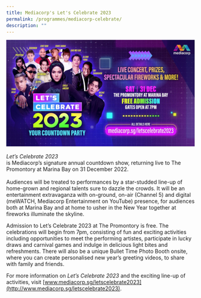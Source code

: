 ```yaml
---
title: Mediacorp's Let's Celebrate 2023
permalink: /programmes/mediacorp-celebrate/
description: ""
---
```

![](/images/mc23.jpg)

<i>Let’s Celebrate 2023</i><br>is Mediacorp’s signature annual countdown show, returning live to The Promontory at Marina Bay on 31 December 2022. <br><br>Audiences will be treated to performances by a star-studded line-up of home-grown and regional talents sure to dazzle the crowds. It will be an entertainment extravaganza with on-ground, on-air (Channel 5) and digital (meWATCH, Mediacorp Entertainment on YouTube) presence, for audiences both at Marina Bay and at home to usher in the New Year together at fireworks illuminate the skyline.

Admission to Let’s Celebrate 2023 at The Promontory is free. The celebrations will begin from 7pm, consisting of fun and exciting activities including opportunities to meet the performing artistes, participate in lucky draws and carnival games and indulge in delicious light bites and refreshments. There will also be a unique Bullet Time Photo Booth onsite, where you can create personalised new year’s greeting videos, to share with family and friends.

For more information on *Let’s Celebrate 2023* and the exciting line-up of activities, visit [www.mediacorp.sg/letscelebrate2023](http://www.mediacorp.sg/letscelebrate2023).